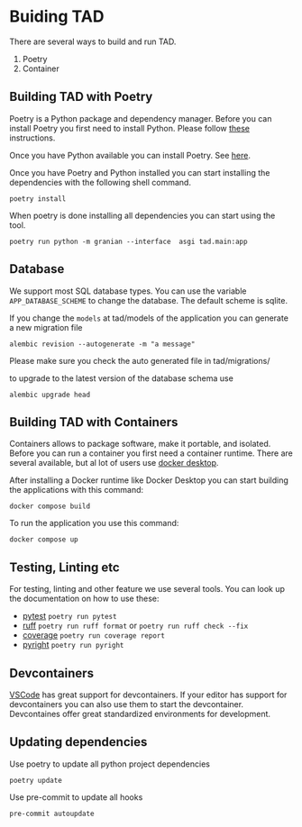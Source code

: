 # Buiding TAD

There are several ways to build and run TAD.

1. Poetry
2. Container

## Building TAD with Poetry

Poetry is a Python package and dependency manager. Before you can install Poetry you first need to install Python. Please follow [these](https://github.com/pyenv/pyenv?tab=readme-ov-file#installation) instructions.

Once you have Python available you can install Poetry. See [here](https://python-poetry.org/docs/#installation).

Once you have Poetry and Python installed you can start installing the dependencies with the following shell command.

```shell
poetry install
```

When poetry is done installing all dependencies you can start using the tool.

```shell
poetry run python -m granian --interface  asgi tad.main:app
```

## Database

We support most SQL database types. You can use the variable `APP_DATABASE_SCHEME` to change the database. The default scheme is sqlite.

If you change the `models` at tad/models of the application you can generate a new migration file
```shell
alembic revision --autogenerate -m "a message"
```

Please make sure you check the auto generated file in tad/migrations/

to upgrade to the latest version of the database schema use
```shell
alembic upgrade head
```

## Building TAD with Containers

Containers allows to package software, make it portable, and isolated. Before you can run a container you first need a container runtime. There are several available, but al lot of users use [docker desktop](https://www.docker.com/products/docker-desktop/).

After installing a Docker runtime like Docker Desktop you can start building the applications with this command:

```shell
docker compose build
```

To run the application you use this command:

```shell
docker compose up
```

## Testing, Linting etc

For testing, linting and other feature we use several tools. You can look up the documentation on how to use these:

* [pytest](https://docs.pytest.org/en/)  `poetry run pytest`
* [ruff](https://docs.astral.sh/ruff/) `poetry run ruff format` or `poetry run ruff check --fix`
* [coverage](https://coverage.readthedocs.io/en/) `poetry run coverage report`
* [pyright](https://microsoft.github.io/pyright/#/) `poetry run pyright`

## Devcontainers

[VSCode](https://code.visualstudio.com/) has great support for devcontainers. If your editor has support for devcontainers you can also use them to start the devcontainer. Devcontaines offer great standardized environments for development.

## Updating dependencies

Use poetry to update all python project dependencies
```shell
poetry update
```

Use pre-commit to update all hooks
```shell
pre-commit autoupdate
```

